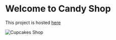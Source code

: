 # Welcome to Candy Shop

This project is hosted [here](http://candyshop.vikiniedobova.cz/)

![Cupcakes Shop](./resources/images/candyshop.PNG "Cupcakes Shop")